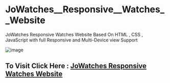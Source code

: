 # JoWatches__Responsive__Watches__Website
 JoWatches Responsive Watches Website Based On HTML , CSS , JavaScript with full Responsive and Multi-Device view Support
 
 ![image](https://user-images.githubusercontent.com/65014926/187358989-ced6a766-610c-4806-83e7-bd7f92e7fc12.png)
 
 
## To Visit Click Here : <a href = "https://shubham996633.github.io/JoWatches__Responsive__Watches__Website/">JoWatches Responsive Watches Website</a>
